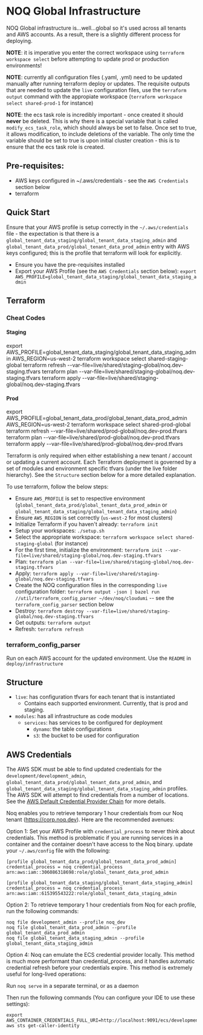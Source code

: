# NOQ Global Infrastructure

NOQ Global infrastructure is...well...global so it's used across all tenants and AWS accounts.
As a result, there is a slightly different process for deploying.

**NOTE**: it is imperative you enter the correct workspace using `terraform workspace select` before attempting to
update prod or production environments!

**NOTE**: currently all configuration files (.yaml, .yml) need to be updated manually after running terraform deploy or updates. The requisite outputs that are needed to update the `live` configuration files, use the `terraform output` command with the appropiate workspace (`terraform workspace select shared-prod-1` for instance)

**NOTE**: the ecs task role is incredibly important - once created it should **never** be deleted. This is why there is a special variable that is called `modify_ecs_task_role`, which should always be set to false. Once set to true, it allows modification, to include deletions of the variable.
The only time the variable should be set to true is upon initial cluster creation - this is to ensure that the ecs task role is created.

## Pre-requisites:

- AWS keys configured in ~/.aws/credentials - see the `AWS Credentials` section below
- terraform

## Quick Start

Ensure that your AWS profile is setup correctly in the `~/.aws/credentials` file - the expectation is that there is a
`global_tenant_data_staging/global_tenant_data_staging_admin` and `global_tenant_data_prod/global_tenant_data_prod_admin` entry with AWS keys configured; this is the profile that terraform will look for explicitly.

- Ensure you have the pre-requisites installed
- Export your AWS Profile (see the `AWS Credentials` section below): `export AWS_PROFILE=global_tenant_data_staging/global_tenant_data_staging_admin`

## Terraform

### Cheat Codes

#### Staging

export AWS_PROFILE=global_tenant_data_staging/global_tenant_data_staging_admin AWS_REGION=us-west-2
terraform workspace select shared-staging-global
terraform refresh --var-file=live/shared/staging-global/noq.dev-staging.tfvars
terraform plan --var-file=live/shared/staging-global/noq.dev-staging.tfvars
terraform apply --var-file=live/shared/staging-global/noq.dev-staging.tfvars

#### Prod

export AWS_PROFILE=global_tenant_data_prod/global_tenant_data_prod_admin AWS_REGION=us-west-2
terraform workspace select shared-prod-global
terraform refresh --var-file=live/shared/prod-global/noq.dev-prod.tfvars
terraform plan --var-file=live/shared/prod-global/noq.dev-prod.tfvars
terraform apply --var-file=live/shared/prod-global/noq.dev-prod.tfvars

Terraform is only required when either establishing a new tenant / account or updating a current account. Each Terraform deployment is governed by a set of modules and environment specific tfvars (under the live folder hierarchy). See the `Structure` section below for a more detailed explanation.

To use terraform, follow the below steps:

- Ensure `AWS_PROFILE` is set to respective environment (`global_tenant_data_prod/global_tenant_data_prod_admin` or `global_tenant_data_staging/global_tenant_data_staging_admin`)
- Ensure `AWS_REGION` is set correctly (`us-west-2` for most clusters)
- Initialize Terraform if you haven't already: `terraform init`
- Setup your workspaces: `./setup.sh`
- Select the appropriate workspace: `terraform workspace select shared-staging-global` (for instance)
- For the first time, initialize the environment: `terraform init --var-file=live/shared/staging-global/noq.dev-staging.tfvars`
- Plan: `terraform plan --var-file=live/shared/staging-global/noq.dev-staging.tfvars`
- Apply: `terraform apply --var-file=live/shared/staging-global/noq.dev-staging.tfvars`
- Create the NOQ configuration files in the corresponding `live` configuration folder: `terraform output -json | bazel run //util/terraform_config_parser ~/dev/noq/cloudumi` -- see the `terraform_config_parser` section below
- Destroy: `terraform destroy --var-file=live/shared/staging-global/noq.dev-staging.tfvars`
- Get outputs: `terraform output`
- Refresh: `terraform refresh`

### terraform_config_parser

Run on each AWS account for the updated environment. Use the `README` in `deploy/infrastructure`

## Structure

- `live`: has configuration tfvars for each tenant that is instantiated
  - Contains each supported environment. Currently, that is prod and staging.
- `modules`: has all infrastructure as code modules
  - `services`: has services to be configured for deployment
    - `dynamo`: the table configurations
    - `s3`: the bucket to be used for configuration

## AWS Credentials

The AWS SDK must be able to find updated credentials for the `development/development_admin`, `global_tenant_data_prod/global_tenant_data_prod_admin`, and `global_tenant_data_staging/global_tenant_data_staging_admin` profiles.
The AWS SDK will attempt to find credentials from a number of locations. See the [AWS Default Credential Provider Chain](https://docs.aws.amazon.com/sdk-for-java/v1/developer-guide/credentials.html#credentials-default) for more details.

Noq enables you to retrieve temporary 1 hour credentials from our Noq tenant (https://corp.noq.dev). Here
are the recommended avenues:

Option 1: Set your AWS Profile with `credential_process` to never think about credentials. This method is problematic
if you are running services in a container and the container doesn't have access to the Noq binary.
update your `~/.aws/config` file with the following:

```
[profile global_tenant_data_prod/global_tenant_data_prod_admin]
credential_process = noq credential_process  arn:aws:iam::306086318698:role/global_tenant_data_prod_admin

[profile global_tenant_data_staging/global_tenant_data_staging_admin]
credential_process = noq credential_process arn:aws:iam::615395543222:role/global_tenant_data_staging_admin
```

Option 2: To retrieve temporary 1 hour credentials from Noq for each profile, run the following commands:

```
noq file development_admin --profile noq_dev
noq file global_tenant_data_prod_admin --profile global_tenant_data_prod_admin
noq file global_tenant_data_staging_admin --profile global_tenant_data_staging_admin
```

Option 4: Noq can emulate the ECS credential provider locally. This method is much more performant than credential_process, and
it handles automatic credential refresh before your credentials expire. This method is extremely useful for long-lived operations:

Run `noq serve` in a separate terminal, or as a daemon

Then run the following commands (You can configure your IDE to use these settings):

```
export AWS_CONTAINER_CREDENTIALS_FULL_URI=http://localhost:9091/ecs/development_admin
aws sts get-caller-identity
```
